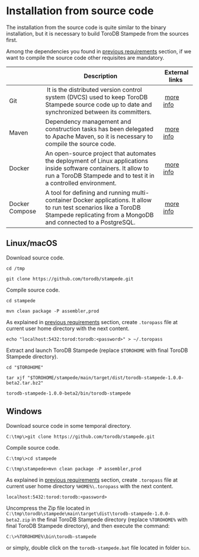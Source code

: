<h1>Installation from source code</h1>

The installation from the source code is quite similar to the binary installation, but it is necessary to build ToroDB Stampede from the sources first.

Among the dependencies you found in [previous requirements](previous-requirements.md#project-dependencies) section, if we want to compile the source code other requisites are mandatory.

| | Description | External links |
|-|-------------|----------------|
| Git | It is the distributed version control system (DVCS) used to keep ToroDB Stampede source code up to date and synchronized between its committers. | [more info](https://git-scm.com/downloads) |
| Maven | Dependency management and construction tasks has been delegated to Apache Maven, so it is necessary to compile the source code. | [more info](http://maven.apache.org/install.html) | 
| Docker | An open-source project that automates the deployment of Linux applications inside software containers. It allow to run a ToroDB Stampede and to test it in a controlled environment. | [more info](https://docs.docker.com/) | 
| Docker Compose | A tool for defining and running multi-container Docker applications. It allow to run test scenarios like a ToroDB Stampede replicating from a MongoDB and connected to a PostgreSQL. | [more info](https://docs.docker.com/compose/install/) | 

## Linux/macOS

Download source code.

```no-highlight
cd /tmp

git clone https://github.com/torodb/stampede.git
```

Compile source code.

```no-highlight
cd stampede

mvn clean package -P assembler,prod
```

As explained in [previous requirements](previous-requirements.md#create-toropass-file) section, create `.toropass` file at current user home directory with the next content.

```no-highlight
echo "localhost:5432:torod:torodb:<password>" > ~/.toropass
```

Extract and launch ToroDB Stampede (replace `$TOROHOME` with final ToroDB Stampede directory).

```no-highlight
cd "$TOROHOME"

tar xjf "$TOROHOME/stampede/main/target/dist/torodb-stampede-1.0.0-beta2.tar.bz2"

torodb-stampede-1.0.0-beta2/bin/torodb-stampede
```

## Windows

Download source code in some temporal directory.

```no-highlight
C:\tmp\>git clone https://github.com/torodb/stampede.git
```

Compile source code.

```no-highlight
C:\tmp\>cd stampede

C:\tmp\stampede>mvn clean package -P assembler,prod
```

As explained in [previous requirements](previous-requirements.md#create-toropass-file) section, create `.toropass` file at current user home directory `%HOME%\.toropass` with the next content.

```no-highlight
localhost:5432:torod:torodb:<password>
```

Uncompress the Zip file located in `C:\tmp\torodb\stampede\main\target\dist\torodb-stampede-1.0.0-beta2.zip` in the final ToroDB Stampede directory (replace `%TOROHOME%` with final ToroDB Stampede directory), and then execute the command:

```no-highlight
C:\>%TOROHOME%\bin\torodb-stampede
```

or simply, double click on the `torodb-stampede.bat` file located in folder `bin`.

